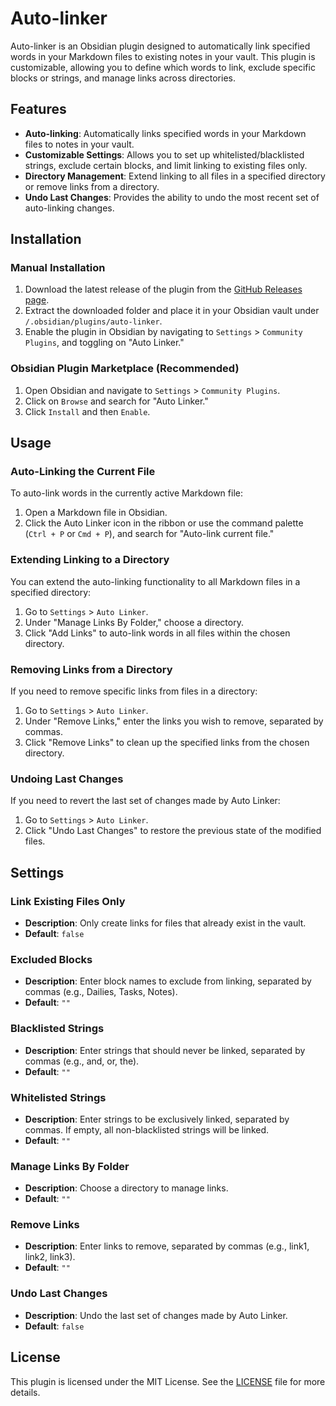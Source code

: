 
# Auto-linker

Auto-linker is an Obsidian plugin designed to automatically link specified words in your Markdown files to existing notes in your vault. This plugin is customizable, allowing you to define which words to link, exclude specific blocks or strings, and manage links across directories.

## Features

- **Auto-linking**: Automatically links specified words in your Markdown files to notes in your vault.
- **Customizable Settings**: Allows you to set up whitelisted/blacklisted strings, exclude certain blocks, and limit linking to existing files only.
- **Directory Management**: Extend linking to all files in a specified directory or remove links from a directory.
- **Undo Last Changes**: Provides the ability to undo the most recent set of auto-linking changes.

## Installation

### Manual Installation

1. Download the latest release of the plugin from the [GitHub Releases page](#).
2. Extract the downloaded folder and place it in your Obsidian vault under `/.obsidian/plugins/auto-linker`.
3. Enable the plugin in Obsidian by navigating to `Settings` > `Community Plugins`, and toggling on "Auto Linker."

### Obsidian Plugin Marketplace (Recommended)

1. Open Obsidian and navigate to `Settings` > `Community Plugins`.
2. Click on `Browse` and search for "Auto Linker."
3. Click `Install` and then `Enable`.

## Usage

### Auto-Linking the Current File

To auto-link words in the currently active Markdown file:

1. Open a Markdown file in Obsidian.
2. Click the Auto Linker icon in the ribbon or use the command palette (`Ctrl + P` or `Cmd + P`), and search for "Auto-link current file."

### Extending Linking to a Directory

You can extend the auto-linking functionality to all Markdown files in a specified directory:

1. Go to `Settings` > `Auto Linker`.
2. Under "Manage Links By Folder," choose a directory.
3. Click "Add Links" to auto-link words in all files within the chosen directory.

### Removing Links from a Directory

If you need to remove specific links from files in a directory:

1. Go to `Settings` > `Auto Linker`.
2. Under "Remove Links," enter the links you wish to remove, separated by commas.
3. Click "Remove Links" to clean up the specified links from the chosen directory.

### Undoing Last Changes

If you need to revert the last set of changes made by Auto Linker:

1. Go to `Settings` > `Auto Linker`.
2. Click "Undo Last Changes" to restore the previous state of the modified files.

## Settings

### Link Existing Files Only

- **Description**: Only create links for files that already exist in the vault.
- **Default**: `false`

### Excluded Blocks

- **Description**: Enter block names to exclude from linking, separated by commas (e.g., Dailies, Tasks, Notes).
- **Default**: `""`

### Blacklisted Strings

- **Description**: Enter strings that should never be linked, separated by commas (e.g., and, or, the).
- **Default**: `""`

### Whitelisted Strings

- **Description**: Enter strings to be exclusively linked, separated by commas. If empty, all non-blacklisted strings will be linked.
- **Default**: `""`

### Manage Links By Folder

- **Description**: Choose a directory to manage links.
- **Default**: `""`

### Remove Links

- **Description**: Enter links to remove, separated by commas (e.g., link1, link2, link3).
- **Default**: `""`

### Undo Last Changes

- **Description**: Undo the last set of changes made by Auto Linker.
- **Default**: `false`

## License

This plugin is licensed under the MIT License. See the [LICENSE](#) file for more details.
